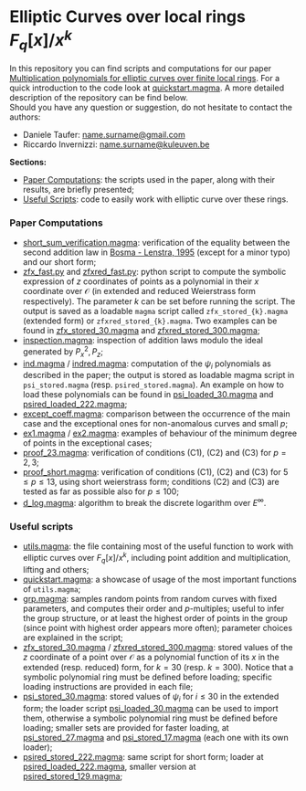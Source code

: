 # Elliptic Curves over local rings $F_q[x]/x^k$

In this repository you can find scripts and computations for our paper [Multiplication polynomials for elliptic curves over finite local rings]( 	
https://doi.org/10.48550/arXiv.2302.03650). For a quick introduction to the code look at [quickstart.magma](quickstart.magma). A more detailed description of the repository can be find below.   
Should you have any question or suggestion, do not hesitate to contact the authors:
- Daniele Taufer: name.surname@gmail.com
- Riccardo Invernizzi: name.surname@kuleuven.be

**Sections:**
- [Paper Computations](https://github.com/r98inver/ec-local-rings#paper-computations): the scripts used in the paper, along with their results, are briefly presented;
- [Useful Scripts](): code to easily work with elliptic curve over these rings.

### Paper Computations
- [short_sum_verification.magma](https://github.com/r98inver/ec-local-rings/blob/main/short_sum_verification.magma): verification of the equality between the second addition law in [Bosma - Lenstra, 1995](https://www.math.ru.nl/~bosma/pubs/JNT1995.pdf) (except for a minor typo) and our short form;
- [zfx_fast.py](zfx_fast.py) and [zfxred_fast.py](zfxred_fast.py): python script to compute the symbolic expression of $z$ coordinates of points as a polynomial in their $x$ coordinate over $\mathcal{O}$ (in extended and reduced Weierstrass form respectively). The parameter $k$ can be set before running the script. The output is saved as a loadable `magma` script called `zfx_stored_{k}.magma` (extended form) or `zfxred_stored_{k}.magma`. Two examples can be found in [zfx_stored_30.magma](zfx_stored_30.magma) and [zfxred_stored_300.magma](zfx_stored_30.magma);
- [inspection.magma](inspection.magma): inspection of addition laws modulo the ideal generated by $P_x^2, P_z$;
- [ind.magma](ind.magma) / [indred.magma](indred.magma): computation of the $\psi_i$ polynomials as described in the paper; the output is stored as loadable magma script in `psi_stored.magma` (resp. `psired_stored.magma`). An example on how to load these polynomials can be found in [psi_loaded_30.magma](psi_loaded_30.magma) and [psired_loaded_222.magma](psired_loaded_222.magma);
- [except_coeff.magma](except_coeff.magma): comparison between the occurrence of the main case and the exceptional ones for non-anomalous curves and small $p$;
- [ex1.magma](ex1.magma) / [ex2.magma](ex2.magma): examples of behaviour of the minimum degree of points in the exceptional cases;
- [proof_23.magma](proof_23.magma): verification of conditions (C1), (C2) and (C3) for $p=2,3$;
- [proof_short.magma](proof_short.magma): verification of conditions (C1), (C2) and (C3) for $5 \leq p \leq 13$, using short weierstrass form; conditions (C2) and (C3) are tested as far as possible also for $p \leq 100$;
- [d_log.magma](d_log.magma): algorithm to break the discrete logarithm over $E^\infty$.

### Useful scripts

- [utils.magma](utils.magma): the file containing most of the useful function to work with elliptic curves over $F_q[x]/x^k$, including point addition and multiplication, lifting and others;
- [quickstart.magma](quickstart.magma): a showcase of usage of the most important functions of `utils.magma`;
- [grp.magma](grp.magma): samples random points from random curves with fixed parameters, and computes their order and $p$-multiples; useful to infer the group structure, or at least the highest order of points in the group (since point with highest order appears more often); parameter choices are explained in the script;
- [zfx_stored_30.magma](zfx_stored_30.magma) / [zfxred_stored_300.magma](zfx_stored_30.magma): stored values of the $z$ coordinate of a point over $\mathcal{O}$ as a polynomial function of its $x$ in the extended (resp. reduced) form, for $k=30$ (resp. $k=300$). Notice that a symbolic polynomial ring must be defined before loading; specific loading instructions are provided in each file;
- [psi_stored_30.magma](psi_stored_30.magma): stored values of $\psi_i$ for $i \leq 30$ in the extended form; the loader script [psi_loaded_30.magma](psi_loaded_30.magma) can be used to import them, otherwise a symbolic polynomial ring must be defined before loading; smaller sets are provided for faster loading, at [psi_stored_27.magma](psi_stored_27.magma) and [psi_stored_17.magma](psi_stored_17.magma) (each one with its own loader);
- [psired_stored_222.magma](psired_stored_222.magma): same script for short form; loader at [psired_loaded_222.magma](psired_loaded_222.magma), smaller version at [psired_stored_129.magma](psired_stored_129.magma);
